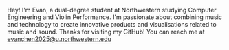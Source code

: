 Hey! I'm Evan, a dual-degree student at Northwestern studying Computer Engineering and Violin Performance. I'm passionate about combining music and technology to create innovative products and visualisations related to music and sound. Thanks for visiting my GitHub! You can reach me at evanchen2025@u.northwestern.edu

<!---
ecz2515/ecz2515 is a ✨ special ✨ repository because its `README.md` (this file) appears on your GitHub profile.
You can click the Preview link to take a look at your changes.
--->

